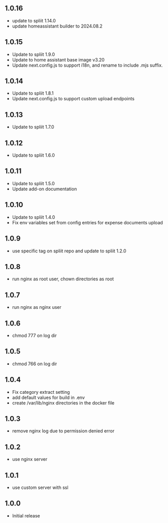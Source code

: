 <!-- https://developers.home-assistant.io/docs/add-ons/presentation#keeping-a-changelog -->
## 1.0.16

- update to spliit 1.14.0
- update homeassistant builder to 2024.08.2

## 1.0.15

- Update to spliit 1.9.0
- Update to home assistant base image v3.20
- Update next.config.js to support i18n, and rename to include .mjs suffix.

## 1.0.14

- Update to spliit 1.8.1
- Update next.config.js to support custom upload endpoints

## 1.0.13

- Update to spliit 1.7.0

## 1.0.12

- Update to spliit 1.6.0

## 1.0.11

- Update to spliit 1.5.0
- Update add-on documentation

## 1.0.10

- Update to spliit 1.4.0
- Fix env variables set from config entries for expense documents upload

## 1.0.9

- use specific tag on spliit repo and update to spliit 1.2.0

## 1.0.8

- run nginx as root user, chown directories as root

## 1.0.7

- run nginx as nginx user

## 1.0.6

- chmod 777 on log dir

## 1.0.5

- chmod 766 on log dir

## 1.0.4

- Fix category extract setting
- add default values for build in .env
- create /var/lib/nginx directories in the docker file

## 1.0.3

- remove nginx log due to permission denied error

## 1.0.2

- use nginx server

## 1.0.1

- use custom server with ssl

## 1.0.0

- Initial release
